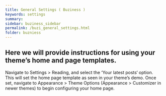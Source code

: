 ```yaml
---
title: General Settings ( Buziness )
keywords: settings
summary: 
sidebar: buziness_sidebar
permalink: /buzi_general_settings.html
folder: buzniess
---
```


## Here we will provide instructions for using your theme’s home and page templates.

Navigate to Settings > Reading, and select the ‘Your latest posts‘ option. This will set the home page template as seen in your theme’s demo.
Once set, navigate to Appearance > Theme Options (Appearance > Customizer in newer themes) to begin configuring your home page.